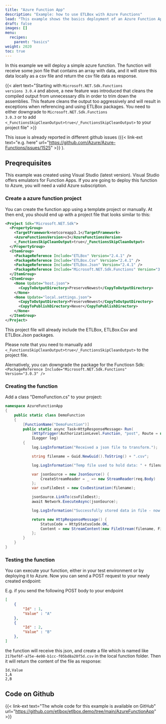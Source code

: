 ```yaml
---
title: "Azure Function App"
description: "Example: how to use ETLBox with Azure Functions"
lead: "This example shows the basics deployment of an Azure Function App using ETLBox as dependency."
draft: false
images: []
menu:
  recipes:
    parent: "basics"
weight: 2020
toc: true
---
```


In this example we will deploy a simple azure function. The function will receive some json file that contains an array with data, and it will store this data locally as a csv file and return the csv file data as response.

{{< alert text="Starting with <code>Microsoft.NET.Sdk.Functions versions 3.0.4</code> and above, a new feature was introduced that cleans the compiled output from unnecessary dlls in order to trim down the assemblies. This feature cleans the output too aggressively and will result in exceptions when referencing and using ETLBox packages. You need to either downgrade to <code>Microsoft.NET.Sdk.Functions 3.0.3</code> or to add <code>&lt;_FunctionsSkipCleanOutput&gt;true&lt;/_FunctionsSkipCleanOutput&gt;</code> to your project file" >}}

This issue is already reported in different github issues ({{< link-ext text="e.g. here" url="https://github.com/Azure/Azure-Functions/issues/1525" >}} ). 

## Preqrequisites

This example was created using Visual Studio (latest version). Visual Studio offers emulators for Function Apps. If you are going to deploy this function to Azure, you will need a valid Azure subscription. 

### Create a azure function project

You can create the function app using a template project or manually. 
At then end, you should end up with a project file that looks similar to this:

```xml
<Project Sdk="Microsoft.NET.Sdk">
  <PropertyGroup>
    <TargetFramework>netcoreapp3.1</TargetFramework>
    <AzureFunctionsVersion>v3</AzureFunctionsVersion>
    <_FunctionsSkipCleanOutput>true</_FunctionsSkipCleanOutput>
  </PropertyGroup>
  <ItemGroup>
    <PackageReference Include="ETLBox" Version="2.4.1" />
    <PackageReference Include="ETLBox.Csv" Version="2.4.1" />
    <PackageReference Include="ETLBox.Json" Version="2.4.1" />
    <PackageReference Include="Microsoft.NET.Sdk.Functions" Version="3.0.13" />
  </ItemGroup>
  <ItemGroup>
    <None Update="host.json">
      <CopyToOutputDirectory>PreserveNewest</CopyToOutputDirectory>
    </None>
    <None Update="local.settings.json">
      <CopyToOutputDirectory>PreserveNewest</CopyToOutputDirectory>
      <CopyToPublishDirectory>Never</CopyToPublishDirectory>
    </None>
  </ItemGroup>
</Project>
```

This project file will already include the ETLBox, ETLBox.Csv and ETLBox.Json packages.

Please note that you need to manually add `<_FunctionsSkipCleanOutput>true</_FunctionsSkipCleanOutput>` to the project file.

Alernatively, you can downgrade the package for the Functiosn Sdk: `<PackageReference Include="Microsoft.NET.Sdk.Functions" Version="3.0.3" />`


### Creating the function

Add a class "DemoFunction.cs" to your project:

```C#
namespace AzureFunctionApp
{
    public static class DemoFunction
    {
        [FunctionName("DemoFunction")]
        public static async Task<HttpResponseMessage> Run(
            [HttpTrigger(AuthorizationLevel.Function, "post", Route = null)] HttpRequest req,
            ILogger log)
        {
            log.LogInformation("Received a json file to transform.");

            string filename = Guid.NewGuid().ToString() + ".csv";

            log.LogInformation("Temp file used to hold data: " + filename);

            var jsonSource = new JsonSource() {
                CreateStreamReader = _ => new StreamReader(req.Body)
            };
            var csvFileDest = new CsvDestination(filename);

            jsonSource.LinkTo(csvFileDest);
            await Network.ExecuteAsync(jsonSource);

            log.LogInformation("Successfully stored data in file - now returning the content as response.");

            return new HttpResponseMessage() {
                StatusCode = HttpStatusCode.OK,
                Content = new StreamContent(new FileStream(filename, FileMode.Open))
            };
        }
    }
}
```

### Testing the function

You can execute your function, either in your test environment or by deploying it to Azure. 
Now you can send a POST request to your newly created endpoint:

E.g. if you send the following POST body to your endpoint

```json
[
	{ 
		"Id" : 1,
		"Value" : "A"
	},
	{ 
		"Id" : 2,
		"Value" : "B"
	},
]
```

the function will receive this json, and create a file which is named like `217bef6f-a75e-4e98-b1cc-f05bd8a20f5d.csv` in the local function folder. Then it will return the content of the file as response:

```csv
Id,Value
1,A
2,B
```

## Code on Github

{{< link-ext text="The whole code for this example is available on GitHub" url="https://github.com/etlbox/etlbox.demo/tree/main/AzureFunctionApp" >}}

